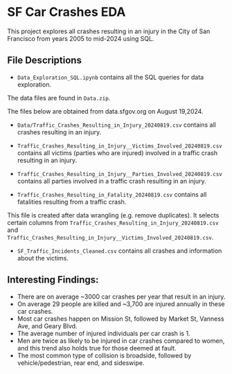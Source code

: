 # SF Car Crashes EDA

This project explores all crashes resulting in an injury in the City of San Francisco from years 2005 to mid-2024 using SQL.

## File Descriptions

- `Data_Exploration_SQL.ipynb` contains all the SQL queries for data exploration. 

The data files are found in `Data.zip`. <br>

The files below are obtained from data.sfgov.org on August 19,2024. 
- `Data/Traffic_Crashes_Resulting_in_Injury_20240819.csv` contains all crashes resulting in an injury.

- `Traffic_Crashes_Resulting_in_Injury__Victims_Involved_20240819.csv` contains all victims (parties who are injured) involved in a traffic crash resulting      in an injury.

- `Traffic_Crashes_Resulting_in_Injury__Parties_Involved_20240819.csv` contains all parties involved in a traffic crash resulting in an injury.

- `Traffic_Crashes_Resulting_in_Fatality_20240819.csv` contains all fatalities resulting from a traffic crash.

This file is created after data wrangling (e.g. remove duplicates). It selects certain columns from `Traffic_Crashes_Resulting_in_Injury_20240819.csv` and    `Traffic_Crashes_Resulting_in_Injury__Victims_Involved_20240819.csv`. 
- `SF_Traffic_Incidents_Cleaned.csv` contains all crashes and information about the victims.

## Interesting Findings:
- There are on average ~3000 car crashes per year that result in an injury.
- On average 29 people are killed and ~3,700 are injured annually in these car crashes.
- Most car crashes happen on Mission St, followed by Market St, Vanness Ave, and Geary Blvd.
- The average number of injured individuals per car crash is 1.
- Men are twice as likely to be injured in car crashes compared to women, and this trend also holds true for those deemed at fault.
- The most common type of collision is broadside, followed by vehicle/pedestrian, rear end, and sideswipe. 
